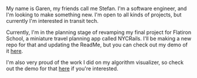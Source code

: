 My name is Garen, my friends call me Stefan. I'm a software engineer, and I'm looking to make something new. I'm open to all kinds of projects, but currently I'm interested in transit tech.

Currently, I'm in the planning stage of revamping my final project for Flatiron School, a miniature travel planning app called NYCRails. I'll be making a new repo for that and updating the ReadMe, but you can check out my demo of it [here](https://www.youtube.com/watch?v=Jq5mDWkHZPg&feature=youtu.be).
  
I'm also very proud of the work I did on my algorithm visualizer, so check out the demo for that [here](https://www.youtube.com/watch?v=C54HflzAUEE&feature=youtu.be) if you're interested.
